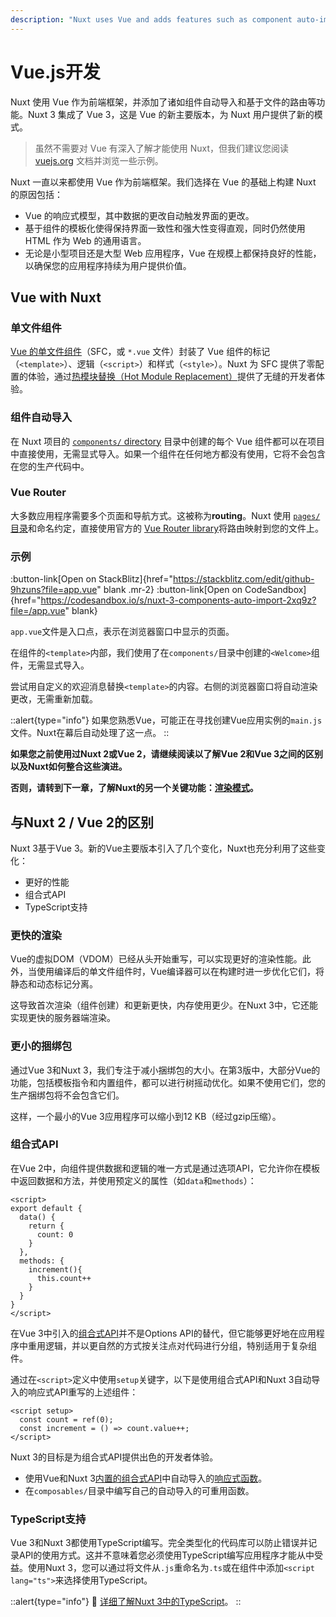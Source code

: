 ```yaml
---
description: "Nuxt uses Vue and adds features such as component auto-imports and file-based routing."
---
```


# Vue.js开发

Nuxt 使用 Vue 作为前端框架，并添加了诸如组件自动导入和基于文件的路由等功能。Nuxt 3 集成了 Vue 3，这是 Vue 的新主要版本，为 Nuxt 用户提供了新的模式。

> 虽然不需要对 Vue 有深入了解才能使用 Nuxt，但我们建议您阅读 [vuejs.org](https://vuejs.org/) 文档并浏览一些示例。
>

Nuxt 一直以来都使用 Vue 作为前端框架。我们选择在 Vue 的基础上构建 Nuxt 的原因包括：

- Vue 的响应式模型，其中数据的更改自动触发界面的更改。
- 基于组件的模板化使得保持界面一致性和强大性变得直观，同时仍然使用 HTML 作为 Web 的通用语言。
- 无论是小型项目还是大型 Web 应用程序，Vue 在规模上都保持良好的性能，以确保您的应用程序持续为用户提供价值。

## Vue with Nuxt

### 单文件组件

[Vue 的单文件组件](https://v3.vuejs.org/guide/single-file-component.html)（SFC，或 `*.vue` 文件）封装了 Vue 组件的标记（`<template>`）、逻辑（`<script>`）和样式（`<style>`）。Nuxt 为 SFC 提供了零配置的体验，通过[热模块替换（Hot Module Replacement）](https://webpack.js.org/concepts/hot-module-replacement/)提供了无缝的开发者体验。

### 组件自动导入

在 Nuxt 项目的 [`components/` directory](/docs/guide/directory-structure/components) 目录中创建的每个 Vue 组件都可以在项目中直接使用，无需显式导入。如果一个组件在任何地方都没有使用，它将不会包含在您的生产代码中。

### Vue Router

大多数应用程序需要多个页面和导航方式。这被称为**routing**。Nuxt 使用 [`pages/`目录](/docs/guide/directory-structure/pages)和命名约定，直接使用官方的 [Vue Router library](https://router.vuejs.org/)将路由映射到您的文件上。

### 示例

:button-link[Open on StackBlitz]{href="https://stackblitz.com/edit/github-9hzuns?file=app.vue" blank .mr-2}
:button-link[Open on CodeSandbox]{href="https://codesandbox.io/s/nuxt-3-components-auto-import-2xq9z?file=/app.vue" blank}

`app.vue`文件是入口点，表示在浏览器窗口中显示的页面。

在组件的`<template>`内部，我们使用了在`components/`目录中创建的`<Welcome>`组件，无需显式导入。

尝试用自定义的欢迎消息替换`<template>`的内容。右侧的浏览器窗口将自动渲染更改，无需重新加载。

::alert{type="info"}
  如果您熟悉Vue，可能正在寻找创建Vue应用实例的`main.js`文件。Nuxt在幕后自动处理了这一点。
::

**如果您之前使用过Nuxt 2或Vue 2，请继续阅读以了解Vue 2和Vue 3之间的区别以及Nuxt如何整合这些演进。**

**否则，请转到下一章，了解Nuxt的另一个关键功能：[渲染模式](/docs/guide/concepts/rendering)。**

## 与Nuxt 2 / Vue 2的区别

Nuxt 3基于Vue 3。新的Vue主要版本引入了几个变化，Nuxt也充分利用了这些变化：

- 更好的性能
- 组合式API
- TypeScript支持

### 更快的渲染

Vue的虚拟DOM（VDOM）已经从头开始重写，可以实现更好的渲染性能。此外，当使用编译后的单文件组件时，Vue编译器可以在构建时进一步优化它们，将静态和动态标记分离。

这导致首次渲染（组件创建）和更新更快，内存使用更少。在Nuxt 3中，它还能实现更快的服务器端渲染。

### 更小的捆绑包

通过Vue 3和Nuxt 3，我们专注于减小捆绑包的大小。在第3版中，大部分Vue的功能，包括模板指令和内置组件，都可以进行树摇动优化。如果不使用它们，您的生产捆绑包将不会包含它们。

这样，一个最小的Vue 3应用程序可以缩小到12 KB（经过gzip压缩）。

### 组合式API

在Vue 2中，向组件提供数据和逻辑的唯一方式是通过选项API，它允许你在模板中返回数据和方法，并使用预定义的属性（如`data`和`methods`）：

```vue
<script>
export default {
  data() {
    return {
      count: 0
    }
  },
  methods: {
    increment(){
      this.count++
    }
  }
}
</script>
```

在Vue 3中引入的[组合式API](https://vuejs.org/guide/extras/composition-api-faq.html)并不是Options API的替代，但它能够更好地在应用程序中重用逻辑，并以更自然的方式按关注点对代码进行分组，特别适用于复杂组件。

通过在`<script>`定义中使用`setup`关键字，以下是使用组合式API和Nuxt 3自动导入的响应式API重写的上述组件：

```vue
<script setup>
  const count = ref(0);
  const increment = () => count.value++;
</script>
```

Nuxt 3的目标是为组合式API提供出色的开发者体验。

- 使用Vue和Nuxt 3[内置的组合式API](/docs/api/composables/use-async-data)中自动导入的[响应式函数](https://vuejs.org/api/reactivity-core.html)。
- 在`composables/`目录中编写自己的自动导入的可重用函数。

### TypeScript支持

Vue 3和Nuxt 3都使用TypeScript编写。完全类型化的代码库可以防止错误并记录API的使用方式。这并不意味着您必须使用TypeScript编写应用程序才能从中受益。使用Nuxt 3，您可以通过将文件从`.js`重命名为`.ts`或在组件中添加`<script lang="ts">`来选择使用TypeScript。

::alert{type="info"}
🔎 [详细了解Nuxt 3中的TypeScript](/docs/guide/concepts/typescript)。
::

